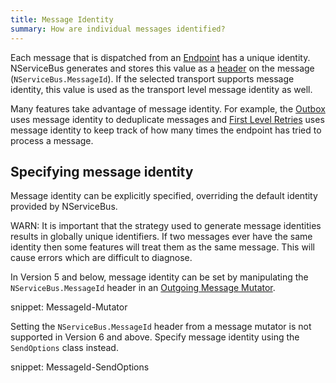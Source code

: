 ```yaml
---
title: Message Identity
summary: How are individual messages identified?
---
```


Each message that is dispatched from an [Endpoint](/nservicebus/endpoints/) has a unique identity. NServiceBus generates and stores this value as a [header](/nservicebus/messaging/headers.md) on the message (`NServiceBus.MessageId`). If the selected transport supports message identity, this value is used as the transport level message identity as well. 

Many features take advantage of message identity. For example, the [Outbox](/nservicebus/outbox) uses message identity to deduplicate messages and [First Level Retries](/nservicebus/errors/automatic-retries.md) uses message identity to keep track of how many times the endpoint has tried to process a message.

## Specifying message identity

Message identity can be explicitly specified, overriding the default identity provided by NServiceBus. 

WARN: It is important that the strategy used to generate message identities results in globally unique identifiers. If two messages ever have the same identity then some features will treat them as the same message. This will cause errors which are difficult to diagnose.

In Version 5 and below, message identity can be set by manipulating the `NServiceBus.MessageId` header in an [Outgoing Message Mutator](/nservicebus/pipeline/message-mutators.md). 

snippet: MessageId-Mutator

Setting the `NServiceBus.MessageId` header from a message mutator is not supported in Version 6 and above. Specify message identity using the `SendOptions` class instead. 

snippet: MessageId-SendOptions

